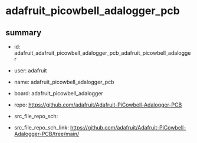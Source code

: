 # adafruit_picowbell_adalogger_pcb
 
## summary 
* id: adafruit_adafruit_picowbell_adalogger_pcb_adafruit_picowbell_adalogger
* user: adafruit
* name: adafruit_picowbell_adalogger_pcb
* board: adafruit_picowbell_adalogger
* repo: https://github.com/adafruit/Adafruit-PiCowbell-Adalogger-PCB



* src_file_repo_sch: 
* src_file_repo_sch_link: https://github.com/adafruit/Adafruit-PiCowbell-Adalogger-PCB/tree/main/






